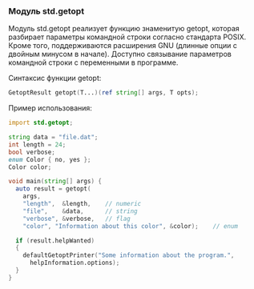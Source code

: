 ### Модуль std.getopt

Модуль std.getopt реализует функцию знаменитую getopt, которая разбирает параметры командной строки согласно стандарта POSIX. Кроме того, поддерживаются расширения GNU (длинные опции с двойным минусом в начале). Доступно связывание параметров командной строки с переменными в программе.

Синтаксис функции getopt:

```d
GetoptResult getopt(T...)(ref string[] args, T opts); 
```
Пример использования:

```d
import std.getopt;

string data = "file.dat";
int length = 24;
bool verbose;
enum Color { no, yes };
Color color;

void main(string[] args) {
  auto result = getopt(
    args,
    "length",  &length,    // numeric
    "file",    &data,      // string
    "verbose", &verbose,   // flag
    "color", "Information about this color", &color);    // enum

  if (result.helpWanted)
  {
    defaultGetoptPrinter("Some information about the program.",
      helpInformation.options);
  }
}
```
